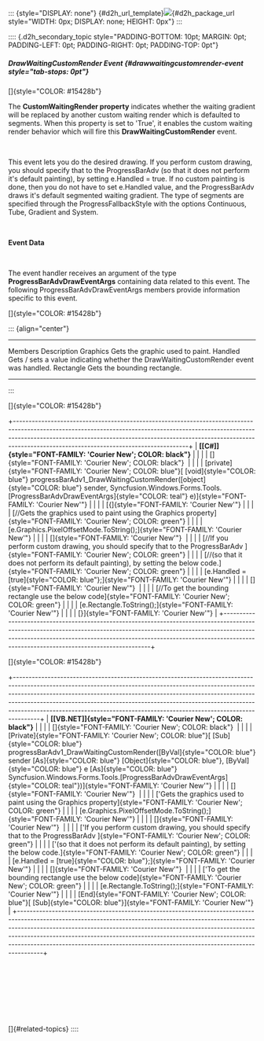 ::: {style="DISPLAY: none"}
[](ms-xhelp:///?Id=d2h_url_template){#d2h_url_template}![](!package_url!){#d2h_package_url style="WIDTH: 0px; DISPLAY: none; HEIGHT: 0px"}
:::

:::: {.d2h_secondary_topic style="PADDING-BOTTOM: 10pt; MARGIN: 0pt; PADDING-LEFT: 0pt; PADDING-RIGHT: 0pt; PADDING-TOP: 0pt"}
##### DrawWaitingCustomRender Event {#drawwaitingcustomrender-event style="tab-stops: 0pt"}

[]{style="COLOR: #15428b"} 

The **CustomWaitingRender property** indicates whether the waiting gradient will be replaced by another custom waiting render which is defaulted to segments. When this property is set to \'True\', it enables the custom waiting render behavior which will fire this **DrawWaitingCustomRender** event.

 

This event lets you do the desired drawing. If you perform custom drawing, you should specify that to the ProgressBarAdv (so that it does not perform it\'s default painting), by setting e.Handled = true. If no custom painting is done, then you do not have to set e.Handled value, and the ProgressBarAdv draws it\'s default segmented waiting gradient. The type of segments are specified through the ProgressFallbackStyle with the options Continuous, Tube, Gradient and System.

 

**Event Data**

 

The event handler receives an argument of the type **ProgressBarAdvDrawEventArgs** containing data related to this event. The following ProgressBarAdvDrawEventArgs members provide information specific to this event.

[]{style="COLOR: #15428b"} 

::: {align="center"}
  ----------- ---------------------------------------------------------------------------------------
  Members     Description
  Graphics    Gets the graphic used to paint.
  Handled     Gets / sets a value indicating whether the DrawWaitingCustomRender event was handled.
  Rectangle   Gets the bounding rectangle.
  ----------- ---------------------------------------------------------------------------------------
:::

[]{style="COLOR: #15428b"} 

+-------------------------------------------------------------------------------------------------------------------------------------------------------------------------------------------------------------------------------------------------------------------------------------------------+
| **[\[C#\]]{style="FONT-FAMILY: 'Courier New'; COLOR: black"}**                                                                                                                                                                                                                                  |
|                                                                                                                                                                                                                                                                                                 |
| []{style="FONT-FAMILY: 'Courier New'; COLOR: black"}                                                                                                                                                                                                                                            |
|                                                                                                                                                                                                                                                                                                 |
| [private]{style="FONT-FAMILY: 'Courier New'; COLOR: blue"}[ [void]{style="COLOR: blue"} progressBarAdv1_DrawWaitingCustomRender([object]{style="COLOR: blue"} sender, Syncfusion.Windows.Forms.Tools.[ProgressBarAdvDrawEventArgs]{style="COLOR: teal"} e)]{style="FONT-FAMILY: 'Courier New'"} |
|                                                                                                                                                                                                                                                                                                 |
| [{]{style="FONT-FAMILY: 'Courier New'"}                                                                                                                                                                                                                                                         |
|                                                                                                                                                                                                                                                                                                 |
| [//Gets the graphics used to paint using the Graphics property]{style="FONT-FAMILY: 'Courier New'; COLOR: green"}                                                                                                                                                                               |
|                                                                                                                                                                                                                                                                                                 |
| [e.Graphics.PixelOffsetMode.ToString();]{style="FONT-FAMILY: 'Courier New'"}                                                                                                                                                                                                                    |
|                                                                                                                                                                                                                                                                                                 |
| []{style="FONT-FAMILY: 'Courier New'"}                                                                                                                                                                                                                                                          |
|                                                                                                                                                                                                                                                                                                 |
| [//If you perform custom drawing, you should specify that to the ProgressBarAdv ]{style="FONT-FAMILY: 'Courier New'; COLOR: green"}                                                                                                                                                             |
|                                                                                                                                                                                                                                                                                                 |
| [//(so that it does not perform its default painting), by setting the below code.]{style="FONT-FAMILY: 'Courier New'; COLOR: green"}                                                                                                                                                            |
|                                                                                                                                                                                                                                                                                                 |
| [e.Handled = [true]{style="COLOR: blue"};]{style="FONT-FAMILY: 'Courier New'"}                                                                                                                                                                                                                  |
|                                                                                                                                                                                                                                                                                                 |
| []{style="FONT-FAMILY: 'Courier New'"}                                                                                                                                                                                                                                                          |
|                                                                                                                                                                                                                                                                                                 |
| [//To get the bounding rectangle use the below code]{style="FONT-FAMILY: 'Courier New'; COLOR: green"}                                                                                                                                                                                          |
|                                                                                                                                                                                                                                                                                                 |
| [e.Rectangle.ToString();]{style="FONT-FAMILY: 'Courier New'"}                                                                                                                                                                                                                                   |
|                                                                                                                                                                                                                                                                                                 |
| [}]{style="FONT-FAMILY: 'Courier New'"}                                                                                                                                                                                                                                                         |
+-------------------------------------------------------------------------------------------------------------------------------------------------------------------------------------------------------------------------------------------------------------------------------------------------+

[]{style="COLOR: #15428b"} 

+--------------------------------------------------------------------------------------------------------------------------------------------------------------------------------------------------------------------------------------------------------------------------------------------------------------------------------------------------------------------------------------------------------------+
| **[\[VB.NET\]]{style="FONT-FAMILY: 'Courier New'; COLOR: black"}**                                                                                                                                                                                                                                                                                                                                           |
|                                                                                                                                                                                                                                                                                                                                                                                                              |
| []{style="FONT-FAMILY: 'Courier New'; COLOR: black"}                                                                                                                                                                                                                                                                                                                                                         |
|                                                                                                                                                                                                                                                                                                                                                                                                              |
| [Private]{style="FONT-FAMILY: 'Courier New'; COLOR: blue"}[ [Sub]{style="COLOR: blue"} progressBarAdv1_DrawWaitingCustomRender([ByVal]{style="COLOR: blue"} sender [As]{style="COLOR: blue"} [Object]{style="COLOR: blue"}, [ByVal]{style="COLOR: blue"} e [As]{style="COLOR: blue"} Syncfusion.Windows.Forms.Tools.[ProgressBarAdvDrawEventArgs]{style="COLOR: teal"})]{style="FONT-FAMILY: 'Courier New'"} |
|                                                                                                                                                                                                                                                                                                                                                                                                              |
| []{style="FONT-FAMILY: 'Courier New'"}                                                                                                                                                                                                                                                                                                                                                                       |
|                                                                                                                                                                                                                                                                                                                                                                                                              |
| [\'Gets the graphics used to paint using the Graphics property]{style="FONT-FAMILY: 'Courier New'; COLOR: green"}                                                                                                                                                                                                                                                                                            |
|                                                                                                                                                                                                                                                                                                                                                                                                              |
| [e.Graphics.PixelOffsetMode.ToString();]{style="FONT-FAMILY: 'Courier New'"}                                                                                                                                                                                                                                                                                                                                 |
|                                                                                                                                                                                                                                                                                                                                                                                                              |
| []{style="FONT-FAMILY: 'Courier New'"}                                                                                                                                                                                                                                                                                                                                                                       |
|                                                                                                                                                                                                                                                                                                                                                                                                              |
| [\'If you perform custom drawing, you should specify that to the ProgressBarAdv ]{style="FONT-FAMILY: 'Courier New'; COLOR: green"}                                                                                                                                                                                                                                                                          |
|                                                                                                                                                                                                                                                                                                                                                                                                              |
| [\'(so that it does not perform its default painting), by setting the below code.]{style="FONT-FAMILY: 'Courier New'; COLOR: green"}                                                                                                                                                                                                                                                                         |
|                                                                                                                                                                                                                                                                                                                                                                                                              |
| [e.Handled = [true]{style="COLOR: blue"};]{style="FONT-FAMILY: 'Courier New'"}                                                                                                                                                                                                                                                                                                                               |
|                                                                                                                                                                                                                                                                                                                                                                                                              |
| []{style="FONT-FAMILY: 'Courier New'"}                                                                                                                                                                                                                                                                                                                                                                       |
|                                                                                                                                                                                                                                                                                                                                                                                                              |
| [\'To get the bounding rectangle use the below code]{style="FONT-FAMILY: 'Courier New'; COLOR: green"}                                                                                                                                                                                                                                                                                                       |
|                                                                                                                                                                                                                                                                                                                                                                                                              |
| [e.Rectangle.ToString();]{style="FONT-FAMILY: 'Courier New'"}                                                                                                                                                                                                                                                                                                                                                |
|                                                                                                                                                                                                                                                                                                                                                                                                              |
| [End]{style="FONT-FAMILY: 'Courier New'; COLOR: blue"}[ [Sub]{style="COLOR: blue"}]{style="FONT-FAMILY: 'Courier New'"}                                                                                                                                                                                                                                                                                      |
+--------------------------------------------------------------------------------------------------------------------------------------------------------------------------------------------------------------------------------------------------------------------------------------------------------------------------------------------------------------------------------------------------------------+

 

 

 

 

[]{#related-topics}
::::
